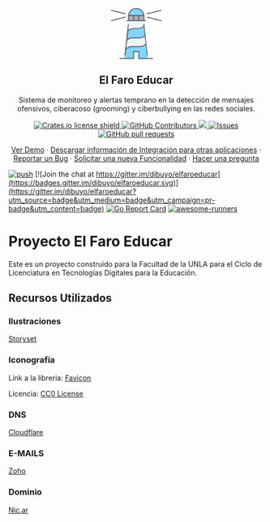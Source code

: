 <p align="center">
 <img width="100px" src="https://raw.githubusercontent.com/dibuyo/elfaroeducar/main/public/images/elfaroeducar-light.svg" align="center" alt="El Faro Educar" />
 <h2 align="center">El Faro Educar</h2>
 <p align="center">Sistema de monitoreo y alertas temprano en la detección de mensajes ofensivos, ciberacoso (grooming) y ciberbullying en las redes sociales.</p>
</p>
  <p align="center">
    <a href="https://shields.io/">
        <img src="https://img.shields.io/crates/l/logos.svg" alt="Crates.io license shield">
    </a>
    <a href="https://github.com/dibuyo/elfaroeducar/graphs/contributors">
      <img alt="GitHub Contributors" src="https://img.shields.io/github/contributors/dibuyo/elfaroeducar" />
    </a>
    <a href="https://github.com/dibuyo/elfaroeducar">
      <img src="https://codecov.io/gh/dibuyo/elfaroeducar/branch/master/graph/badge.svg" />
    </a>
    <a href="https://github.com/dibuyo/elfaroeducar/issues">
      <img alt="Issues" src="https://img.shields.io/github/issues/dibuyo/elfaroeducar?color=0088ff" />
    </a>
    <a href="https://github.com/dibuyo/elfaroeducar/pulls">
      <img alt="GitHub pull requests" src="https://img.shields.io/github/issues-pr/dibuyo/elfaroeducar?color=0088ff" />
    </a>
    <br />
  </p>
  <p align="center">
    <a href="#demo">Ver Demo</a>
    ·
    <a href="#api">Descargar información de Integración para otras aplicaciones</a>
    ·
    <a href="https://github.com/dibuyo/elfaroeducar/issues/new/choose">Reportar un Bug</a>
    ·
    <a href="https://github.com/dibuyo/elfaroeducar/issues/new/choose">Solicitar una nueva Funcionalidad</a>
    ·
    <a href="https://github.com/dibuyo/elfaroeducar/discussions">Hacer una pregunta</a>
  </p>

[![push](https://github.com/dibuyo/elfaroeducar/workflows/push/badge.svg?branch=master&event=push)](https://github.com/dibuyo/elfaroeducar/actions)
[![Join the chat at https://gitter.im/dibuyo/elfaroeducar](https://badges.gitter.im/dibuyo/elfaroeducar.svg)](https://gitter.im/dibuyo/elfaroeducar?utm_source=badge&utm_medium=badge&utm_campaign=pr-badge&utm_content=badge)
[![Go Report Card](https://goreportcard.com/badge/github.com/dibuyo/elfaroeducar)](https://goreportcard.com/report/github.com/dibuyo/elfaroeducar)
[![awesome-runners](https://img.shields.io/badge/listed%20on-awesome--runners-blue.svg)](https://github.com/jonico/awesome-runners)

# Proyecto El Faro Educar

Este es un proyecto construido para la Facultad de la UNLA para el Ciclo de Licenciatura en Tecnologías Digitales para la Educación.

## Recursos Utilizados ##

### Ilustraciones ###

[Storyset](https://storyset.com/education)

### Iconografía ###
Link a la libreria: [Favicon](https://www.svgrepo.com/svg/227410/lighthouse)

Licencia: [CC0 License](https://www.svgrepo.com/page/licensing#CC0)

### DNS ###
[Cloudflare](https://cloudflare.com)

### E-MAILS ###
[Zoho](https://zoho.com)

### Dominio ###
[Nic.ar](https://nic.ar/verificar-dominio)
